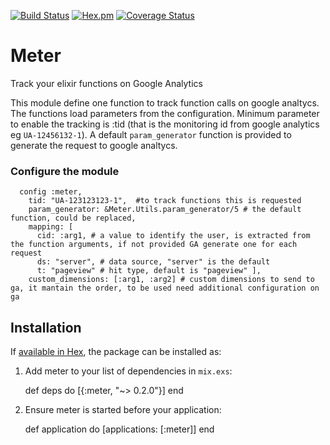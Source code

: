 [![Build Status](https://travis-ci.org/carlo-colombo/meter.svg?branch=master)](https://travis-ci.org/carlo-colombo/meter)
[![Hex.pm](https://img.shields.io/hexpm/v/meter.svg?style=flat-square)](https://hex.pm/packages/meter)
[![Coverage Status](https://coveralls.io/repos/github/carlo-colombo/meter/badge.svg?branch=master)](https://coveralls.io/github/carlo-colombo/meter?branch=master)


# Meter

  Track your elixir functions on Google Analytics

  This module define one function to track function calls on google analtycs. The functions load parameters from the configuration. Minimum parameter to enable the tracking is :tid (that is the monitoring id from google analytics eg ```UA-12456132-1```). A default ```param_generator``` function is provided to generate the request to google analtycs.

### Configure the module

      config :meter,
        tid: "UA-123123123-1",  #to track functions this is requested
        param_generator: &Meter.Utils.param_generator/5 # the default function, could be replaced,
        mapping: [
          cid: :arg1, # a value to identify the user, is extracted from the function arguments, if not provided GA generate one for each request
          ds: "server", # data source, "server" is the default
          t: "pageview" # hit type, default is "pageview" ],
        custom_dimensions: [:arg1, :arg2] # custom dimensions to send to ga, it mantain the order, to be used need additional configuration on ga

## Installation

If [available in Hex](https://hex.pm/docs/publish), the package can be installed as:

  1. Add meter to your list of dependencies in `mix.exs`:

        def deps do
          [{:meter, "~> 0.2.0"}]
        end

  2. Ensure meter is started before your application:

        def application do
          [applications: [:meter]]
        end
